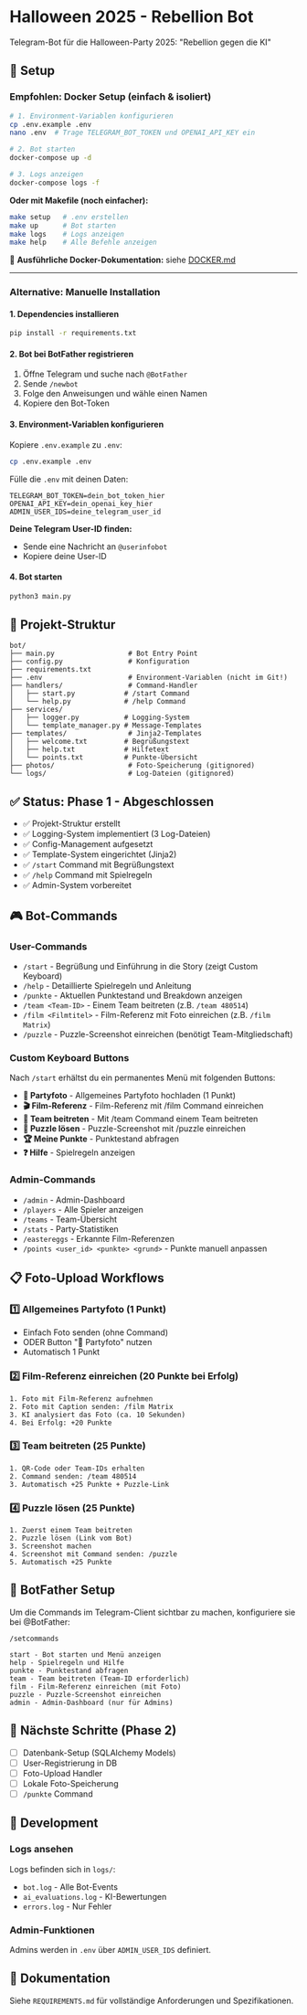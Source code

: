 # Halloween 2025 - Rebellion Bot

Telegram-Bot für die Halloween-Party 2025: "Rebellion gegen die KI"

## 🚀 Setup

### Empfohlen: Docker Setup (einfach & isoliert)

```bash
# 1. Environment-Variablen konfigurieren
cp .env.example .env
nano .env  # Trage TELEGRAM_BOT_TOKEN und OPENAI_API_KEY ein

# 2. Bot starten
docker-compose up -d

# 3. Logs anzeigen
docker-compose logs -f
```

**Oder mit Makefile (noch einfacher):**
```bash
make setup   # .env erstellen
make up      # Bot starten
make logs    # Logs anzeigen
make help    # Alle Befehle anzeigen
```

📖 **Ausführliche Docker-Dokumentation:** siehe [DOCKER.md](DOCKER.md)

---

### Alternative: Manuelle Installation

#### 1. Dependencies installieren

```bash
pip install -r requirements.txt
```

#### 2. Bot bei BotFather registrieren

1. Öffne Telegram und suche nach `@BotFather`
2. Sende `/newbot`
3. Folge den Anweisungen und wähle einen Namen
4. Kopiere den Bot-Token

#### 3. Environment-Variablen konfigurieren

Kopiere `.env.example` zu `.env`:

```bash
cp .env.example .env
```

Fülle die `.env` mit deinen Daten:

```env
TELEGRAM_BOT_TOKEN=dein_bot_token_hier
OPENAI_API_KEY=dein_openai_key_hier
ADMIN_USER_IDS=deine_telegram_user_id
```

**Deine Telegram User-ID finden:**
- Sende eine Nachricht an `@userinfobot`
- Kopiere deine User-ID

#### 4. Bot starten

```bash
python3 main.py
```

## 📁 Projekt-Struktur

```
bot/
├── main.py                  # Bot Entry Point
├── config.py                # Konfiguration
├── requirements.txt         
├── .env                     # Environment-Variablen (nicht im Git!)
├── handlers/                # Command-Handler
│   ├── start.py            # /start Command
│   └── help.py             # /help Command
├── services/                
│   ├── logger.py           # Logging-System
│   └── template_manager.py # Message-Templates
├── templates/               # Jinja2-Templates
│   ├── welcome.txt         # Begrüßungstext
│   ├── help.txt            # Hilfetext
│   └── points.txt          # Punkte-Übersicht
├── photos/                  # Foto-Speicherung (gitignored)
└── logs/                    # Log-Dateien (gitignored)
```

## ✅ Status: Phase 1 - Abgeschlossen

- ✅ Projekt-Struktur erstellt
- ✅ Logging-System implementiert (3 Log-Dateien)
- ✅ Config-Management aufgesetzt
- ✅ Template-System eingerichtet (Jinja2)
- ✅ `/start` Command mit Begrüßungstext
- ✅ `/help` Command mit Spielregeln
- ✅ Admin-System vorbereitet

## 🎮 Bot-Commands

### User-Commands
- `/start` - Begrüßung und Einführung in die Story (zeigt Custom Keyboard)
- `/help` - Detaillierte Spielregeln und Anleitung
- `/punkte` - Aktuellen Punktestand und Breakdown anzeigen
- `/team <Team-ID>` - Einem Team beitreten (z.B. `/team 480514`)
- `/film <Filmtitel>` - Film-Referenz mit Foto einreichen (z.B. `/film Matrix`)
- `/puzzle` - Puzzle-Screenshot einreichen (benötigt Team-Mitgliedschaft)

### Custom Keyboard Buttons
Nach `/start` erhältst du ein permanentes Menü mit folgenden Buttons:
- **📸 Partyfoto** - Allgemeines Partyfoto hochladen (1 Punkt)
- **🎬 Film-Referenz** - Film-Referenz mit /film Command einreichen
- **👥 Team beitreten** - Mit /team Command einem Team beitreten
- **🧩 Puzzle lösen** - Puzzle-Screenshot mit /puzzle einreichen
- **🏆 Meine Punkte** - Punktestand abfragen
- **❓ Hilfe** - Spielregeln anzeigen

### Admin-Commands
- `/admin` - Admin-Dashboard
- `/players` - Alle Spieler anzeigen
- `/teams` - Team-Übersicht
- `/stats` - Party-Statistiken
- `/eastereggs` - Erkannte Film-Referenzen
- `/points <user_id> <punkte> <grund>` - Punkte manuell anpassen

## 📋 Foto-Upload Workflows

### 1️⃣ Allgemeines Partyfoto (1 Punkt)
- Einfach Foto senden (ohne Command)
- ODER Button "📸 Partyfoto" nutzen
- Automatisch 1 Punkt

### 2️⃣ Film-Referenz einreichen (20 Punkte bei Erfolg)
```
1. Foto mit Film-Referenz aufnehmen
2. Foto mit Caption senden: /film Matrix
3. KI analysiert das Foto (ca. 10 Sekunden)
4. Bei Erfolg: +20 Punkte
```

### 3️⃣ Team beitreten (25 Punkte)
```
1. QR-Code oder Team-IDs erhalten
2. Command senden: /team 480514
3. Automatisch +25 Punkte + Puzzle-Link
```

### 4️⃣ Puzzle lösen (25 Punkte)
```
1. Zuerst einem Team beitreten
2. Puzzle lösen (Link vom Bot)
3. Screenshot machen
4. Screenshot mit Command senden: /puzzle
5. Automatisch +25 Punkte
```

## 🔧 BotFather Setup

Um die Commands im Telegram-Client sichtbar zu machen, konfiguriere sie bei @BotFather:

```
/setcommands

start - Bot starten und Menü anzeigen
help - Spielregeln und Hilfe
punkte - Punktestand abfragen
team - Team beitreten (Team-ID erforderlich)
film - Film-Referenz einreichen (mit Foto)
puzzle - Puzzle-Screenshot einreichen
admin - Admin-Dashboard (nur für Admins)
```

## 📝 Nächste Schritte (Phase 2)

- [ ] Datenbank-Setup (SQLAlchemy Models)
- [ ] User-Registrierung in DB
- [ ] Foto-Upload Handler
- [ ] Lokale Foto-Speicherung
- [ ] `/punkte` Command

## 🔧 Development

### Logs ansehen

Logs befinden sich in `logs/`:
- `bot.log` - Alle Bot-Events
- `ai_evaluations.log` - KI-Bewertungen
- `errors.log` - Nur Fehler

### Admin-Funktionen

Admins werden in `.env` über `ADMIN_USER_IDS` definiert.

## 📄 Dokumentation

Siehe `REQUIREMENTS.md` für vollständige Anforderungen und Spezifikationen.
